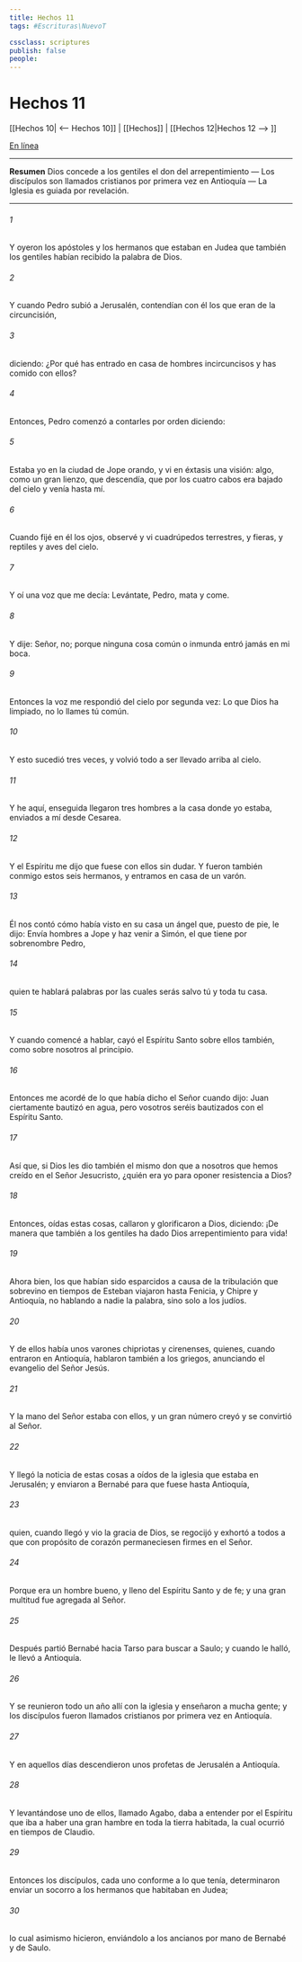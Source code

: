 ```yaml
---
title: Hechos 11
tags: #Escrituras\NuevoT

cssclass: scriptures
publish: false
people:
---
```


# Hechos 11
[[Hechos 10| <-- Hechos 10]] | [[Hechos]] | [[Hechos 12|Hechos 12 --> ]]

[En línea](https://churchofjesuschrist.org/study/scriptures/nt/acts/11?lang=spa)

---
__Resumen__
Dios concede a los gentiles el don del arrepentimiento — Los discípulos son llamados cristianos por primera vez en Antioquía — La Iglesia es guiada por revelación.

---
###### 1 
Y oyeron los apóstoles y los hermanos que estaban en Judea que también los gentiles habían recibido la palabra de Dios.

###### 2 
Y cuando Pedro subió a Jerusalén, contendían con él los que eran de la circuncisión,

###### 3 
diciendo: ¿Por qué has entrado en casa de hombres incircuncisos y has comido con ellos?

###### 4 
Entonces, Pedro comenzó a contarles por orden  diciendo:

###### 5 
Estaba yo en la ciudad de Jope orando, y vi en éxtasis una visión: algo, como un gran lienzo, que descendía, que por los cuatro cabos era bajado del cielo y venía hasta mí.

###### 6 
Cuando fijé en él los ojos, observé y vi cuadrúpedos terrestres, y fieras, y reptiles y aves del cielo.

###### 7 
Y oí una voz que me decía: Levántate, Pedro, mata y come.

###### 8 
Y dije: Señor, no; porque ninguna cosa común o inmunda entró jamás en mi boca.

###### 9 
Entonces la voz me respondió del cielo por segunda vez: Lo que Dios ha limpiado, no lo llames tú común.

###### 10 
Y esto sucedió tres veces, y volvió todo a ser llevado arriba al cielo.

###### 11 
Y he aquí, enseguida llegaron tres hombres a la casa donde yo estaba, enviados a mí desde Cesarea.

###### 12 
Y el Espíritu me dijo que fuese con ellos sin dudar. Y fueron también conmigo estos seis hermanos, y entramos en casa de un varón.

###### 13 
Él nos contó cómo había visto en su casa un ángel que, puesto de pie, le dijo: Envía hombres a Jope y haz venir a Simón, el que tiene por sobrenombre Pedro,

###### 14 
quien te hablará palabras por las cuales serás salvo tú y toda tu casa.

###### 15 
Y cuando comencé a hablar, cayó el Espíritu Santo sobre ellos también, como sobre nosotros al principio.

###### 16 
Entonces me acordé de lo que había dicho el Señor cuando dijo: Juan ciertamente bautizó en agua, pero vosotros seréis bautizados con el Espíritu Santo.

###### 17 
Así que, si Dios les dio también el mismo don que a nosotros que hemos creído en el Señor Jesucristo, ¿quién era yo para oponer resistencia a Dios?

###### 18 
Entonces, oídas estas cosas, callaron y glorificaron a Dios, diciendo: ¡De manera que también a los gentiles ha dado Dios arrepentimiento para vida!

###### 19 
Ahora bien, los que habían sido esparcidos a causa de la tribulación que sobrevino en tiempos de Esteban viajaron hasta Fenicia, y Chipre y Antioquía, no hablando a nadie la palabra, sino solo a los judíos.

###### 20 
Y de ellos había unos varones chipriotas y cirenenses, quienes, cuando entraron en Antioquía, hablaron también a los griegos, anunciando el evangelio del Señor Jesús.

###### 21 
Y la mano del Señor estaba con ellos, y un gran número creyó y se convirtió al Señor.

###### 22 
Y llegó la noticia de estas cosas a oídos de la iglesia que estaba en Jerusalén; y enviaron a Bernabé para que fuese hasta Antioquía,

###### 23 
quien, cuando llegó y vio la gracia de Dios, se regocijó y exhortó a todos a que con propósito de corazón permaneciesen firmes en el Señor.

###### 24 
Porque  era un hombre bueno, y lleno del Espíritu Santo y de fe; y una gran multitud fue agregada al Señor.

###### 25 
Después partió Bernabé hacia Tarso para buscar a Saulo; y cuando le halló, le llevó a Antioquía.

###### 26 
Y se reunieron todo un año allí con la iglesia y enseñaron a mucha gente; y los discípulos fueron llamados cristianos por primera vez en Antioquía.

###### 27 
Y en aquellos días descendieron unos profetas de Jerusalén a Antioquía.

###### 28 
Y levantándose uno de ellos, llamado Agabo, daba a entender por el Espíritu que iba a haber una gran hambre en toda la tierra habitada, la cual ocurrió en tiempos de Claudio.

###### 29 
Entonces los discípulos, cada uno conforme a lo que tenía, determinaron enviar un socorro a los hermanos que habitaban en Judea;

###### 30 
lo cual asimismo hicieron, enviándolo a los ancianos por mano de Bernabé y de Saulo.

